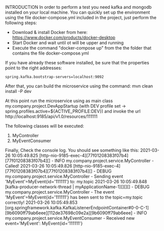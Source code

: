 INTRODUCTION
In order to perform a test you need kafka and mongodb installed on your local machine. You can quickly set up the environment using the file docker-compose.yml included in the project, just perform the following steps:

- Download & install Docker from here: https://www.docker.com/products/docker-desktop
- Start Docker and wait until ot will be upper and running
- Execute the command "docker-compose up" from the the folder that contains the file docker-compose.yml

If you have already these software installed, be sure that the properties point to the right addresses:

	spring.kafka.bootstrap-servers=localhost:9092

After that, you can build the microservice using the command: mvn clean install -P dev

At this point run the microservice using as main class my.company.project.DevAppStartup (with DEV profile set -> spring.profiles.active=${ACTIVE_PROFILE:DEV}) and invoke the url http://localhost:9185/api/v1.0/resources/111111

The following classes will be executed:

1. MyController	   
2. MyEventConsumer

Finally, Check the console log. You should see something like this:
2021-03-26 10:05:49.825 [http-nio-9185-exec-4][77f01208383f07b4][77f01208383f07b4][] -  INFO  my.company.project.service.MyController  - Called!
2021-03-26 10:05:49.826 [http-nio-9185-exec-4][77f01208383f07b4][77f01208383f07b4][] -  DEBUG my.company.project.service.MyController  - Sending event 'MyEvent'=MyEvent{id='111111'} to: my.topic
2021-03-26 10:05:49.848 [kafka-producer-network-thread | myApplicationName-1][][][] -  DEBUG my.company.project.service.MyController  - The event 'MyEvent'=MyEvent{id='111111'} has been sent to the topic=my.topic correctly!
2021-03-26 10:05:49.853 [org.springframework.kafka.KafkaListenerEndpointContainer#0-0-C-1][9b6090ff79ab6eee][112de37698c09e2a][9b6090ff79ab6eee] -  INFO  my.company.project.service.MyEventConsumer  - Received new event='MyEvent': MyEvent{id='111111'}
